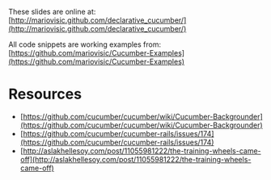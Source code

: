 <!SLIDE thanks>

These slides are online at:
[http://mariovisic.github.com/declarative_cucumber/](http://mariovisic.github.com/declarative_cucumber/)

All code snippets are working examples from:  
[https://github.com/mariovisic/Cucumber-Examples](https://github.com/mariovisic/Cucumber-Examples)

<!SLIDE resources>

# Resources

* [https://github.com/cucumber/cucumber/wiki/Cucumber-Backgrounder](https://github.com/cucumber/cucumber/wiki/Cucumber-Backgrounder)
* [https://github.com/cucumber/cucumber-rails/issues/174](https://github.com/cucumber/cucumber-rails/issues/174)
* [http://aslakhellesoy.com/post/11055981222/the-training-wheels-came-off](http://aslakhellesoy.com/post/11055981222/the-training-wheels-came-off)

